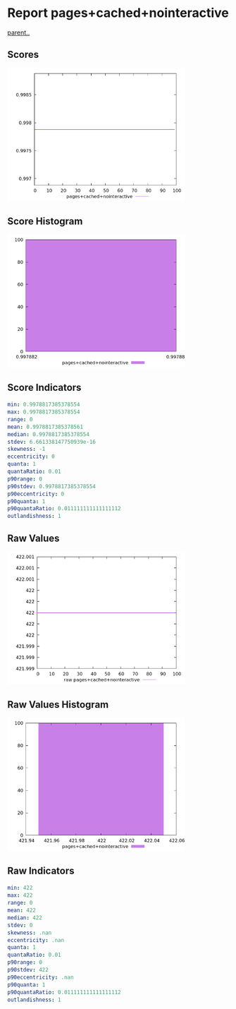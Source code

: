 # Report pages+cached+nointeractive

[parent..](./..)  


## Scores

![score](./score.png)  

## Score Histogram

![hist](./hist.png)  

## Score Indicators

```yaml
min: 0.9978817385378554
max: 0.9978817385378554
range: 0
mean: 0.9978817385378561
median: 0.9978817385378554
stdev: 6.661338147750939e-16
skewness: -1
eccentricity: 0
quanta: 1
quantaRatio: 0.01
p90range: 0
p90stdev: 0.9978817385378554
p90eccentricity: 0
p90quanta: 1
p90quantaRatio: 0.011111111111111112
outlandishness: 1

```

## Raw Values

![raw](./raw.png)  

## Raw Values Histogram

![raw hist](./raw_hist.png)  

## Raw Indicators

```yaml
min: 422
max: 422
range: 0
mean: 422
median: 422
stdev: 0
skewness: .nan
eccentricity: .nan
quanta: 1
quantaRatio: 0.01
p90range: 0
p90stdev: 422
p90eccentricity: .nan
p90quanta: 1
p90quantaRatio: 0.011111111111111112
outlandishness: 1

```

<style>
  img {
    max-width: 80%;
  }
</style>
      
